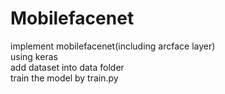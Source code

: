 # Mobilefacenet
implement mobilefacenet(including arcface layer)\
using keras\
add dataset into data folder\
train the model by train.py
